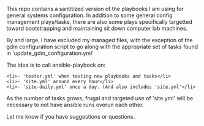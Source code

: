 This repo contains a santitized version of the playbooks I am using for
general systems configuration. In addition to some general config
management plays/tasks, there are also some plays specifically 
targetted toward bootstrapping and maintaining sit down computer
lab machines.

By and large, I have excluded my managed files, with the exception
of the gdm configuration script to go along with the appropriate
set of tasks found in 'update_gdm_configuration.yml'

The idea is to call ansible-playbook on:
    
    <li>- 'tester.yml' when testing new playbooks and tasks</li>
    <li>- 'site.yml' around every hour</li>
    <li>- 'site-daily.yml' once a day. (And also includes 'site.yml'</li>

As the number of tasks grows, frugal and targeted use of 'site.yml'
will be necessary to not have ansible runs overun each other.  

Let me know if you have suggestions or questions.


